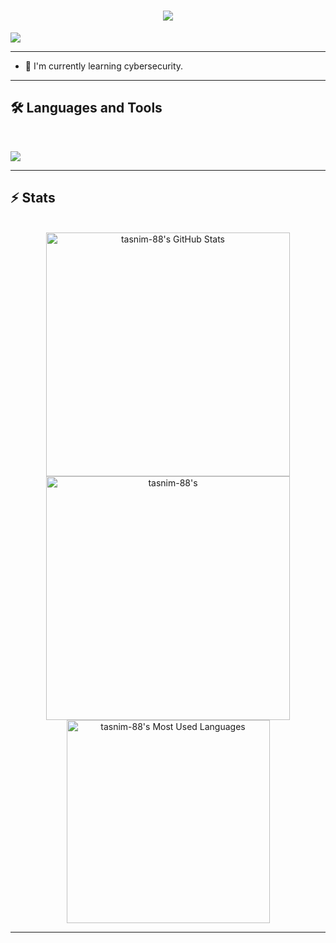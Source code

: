 <div>
  <h1 align="center">
    <img src="https://readme-typing-svg.herokuapp.com/?font=Inter&size=48&center=true&vCenter=true&width=500&height=70&color=4493F8&duration=4000&lines=Hi+There!+👋;+I'm+Tasnim!;" />
  </h1>
  <!--   <p>Visitor Count</p> -->
  <img src="https://komarev.com/ghpvc/?username=tasnim-88&style=for-the-badge">
  <hr>
  
  - 🌱 I'm currently learning cybersecurity.  
<hr>
  
  ## 🛠️ Languages and Tools

<br>

<p>
  <img src="https://skillicons.dev/icons?i=python,java,c,cpp,nodejs,react,html,css,tailwind,js,kali,linux,bash,git,github&perline=10" />
</p>

<hr>

## ⚡️ Stats

<br>

<div align=center>
  <img width=390 src="https://github-readme-stats.vercel.app/api?username=tasnim-88&theme=transparent&count_private=true&show_icons=true&rank_icon=github&locale=en" alt="tasnim-88's GitHub Stats" />
  <img width=390 src="https://github-readme-streak-stats.herokuapp.com/?user=tasnim-88&theme=transparent&count_private=true&border_radius=10&locale=en" alt="tasnim-88's" />
  <img width=325 src="https://github-readme-stats.vercel.app/api/top-langs?username=tasnim-88&theme=transparent&layout=donut&hide=css&langs_count=8&border_radius=10&show_icons=true&locale=en" alt="tasnim-88's Most Used Languages" />
</div>

<hr>
  
</div>

